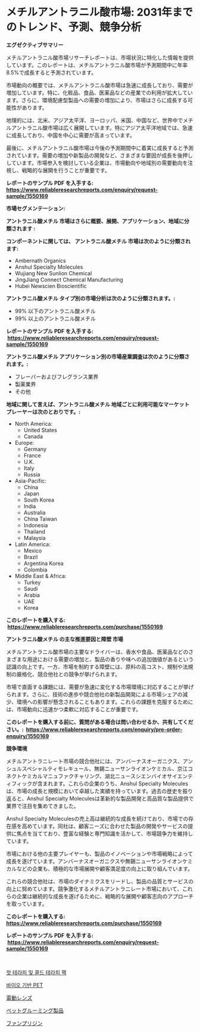 <p><h1>メチルアントラニル酸市場: 2031年までのトレンド、予測、競争分析</h1></p><p><strong>エグゼクティブサマリー</strong></p>
<p><p>メチルアントラニル酸市場リサーチレポートは、市場状況に特化した情報を提供しています。このレポートは、メチルアントラニル酸市場が予測期間中に年率8.5%で成長すると予測されています。</p><p>市場動向の概要では、メチルアントラニル酸市場は急速に成長しており、需要が増加しています。特に、化粧品、食品、医薬品などの産業での利用が拡大しています。さらに、環境配慮型製品への需要の増加により、市場はさらに成長する可能性があります。</p><p>地理的には、北米、アジア太平洋、ヨーロッパ、米国、中国など、世界中でメチルアントラニル酸市場は広く展開しています。特にアジア太平洋地域では、急速に成長しており、中国を中心に需要が高まっています。</p><p>最後に、メチルアントラニル酸市場は今後の予測期間中に着実に成長すると予測されています。需要の増加や新製品の開発など、さまざまな要因が成長を後押ししています。市場参入を検討している企業は、市場動向や地域別の需要動向を注視し、戦略的な展開を行うことが重要です。</p></p>
<p><strong>レポートのサンプル PDF を入手する: <a href="https://www.reliableresearchreports.com/enquiry/request-sample/1550169">https://www.reliableresearchreports.com/enquiry/request-sample/1550169</a></strong></p>
<p><strong>市場セグメンテーション:</strong></p>
<p><strong> アントラニル酸メチル 市場はさらに概要、展開、アプリケーション、地域に分類されます :</strong></p>
<p><strong>コンポーネントに関しては、 アントラニル酸メチル 市場は次のように分類されます: &nbsp;</strong></p>
<p><ul><li>Ambernath Organics</li><li>Anshul Specialty Molecules</li><li>Wujiang New Sunlion Chemical</li><li>JingJiang Connect Chemical Manufacturing</li><li>Hubei Newscien Bioscientific</li></ul></p>
<p><strong> アントラニル酸メチル タイプ別の市場分析は次のように分類されます。:</strong></p>
<p><ul><li>99% 以下のアントラニル酸メチル</li><li>99% 以上のアントラニル酸メチル</li></ul></p>
<p><strong>レポートのサンプル PDF を入手する: &nbsp;<a href="https://www.reliableresearchreports.com/enquiry/request-sample/1550169">https://www.reliableresearchreports.com/enquiry/request-sample/1550169</a></strong></p>
<p><strong> アントラニル酸メチル アプリケーション別の市場産業調査は次のように分類されます。:</strong></p>
<p><ul><li>フレーバーおよびフレグランス業界</li><li>製薬業界</li><li>その他</li></ul></p>
<p><strong>地域に関して言えば、アントラニル酸メチル 地域ごとに利用可能なマーケットプレーヤーは次のとおりです。:</strong></p>
<p><ul>
    <li>
        North America:
        <ul>
            <li>United States</li>
            <li>Canada</li>
        </ul>
    </li>
    <li>
        Europe:
        <ul>
            <li>Germany</li>
            <li>France</li>
            <li>U.K.</li>
            <li>Italy</li>
            <li>Russia</li>
        </ul>
    </li>
    <li>
        Asia-Pacific:
        <ul>
            <li>China</li>
            <li>Japan</li>
            <li>South Korea</li>
            <li>India</li>
            <li>Australia</li>
            <li>China Taiwan</li>
            <li>Indonesia</li>
            <li>Thailand</li>
            <li>Malaysia</li>
        </ul>
    </li>
    <li>
        Latin America:
        <ul>
            <li>Mexico</li>
            <li>Brazil</li>
            <li>Argentina Korea</li>
            <li>Colombia</li>
        </ul>
    </li>
    <li>
        Middle East & Africa:
        <ul>
            <li>Turkey</li>
            <li>Saudi</li>
            <li>Arabia</li>
            <li>UAE</li>
            <li>Korea</li>
        </ul>
    </li>
    </ul></p>
<p><strong>このレポートを購入する: &nbsp;<a href="https://www.reliableresearchreports.com/purchase/1550169">https://www.reliableresearchreports.com/purchase/1550169</a></strong></p>
<p><strong>アントラニル酸メチル の主な推進要因と障壁 市場</strong></p>
<p><p>メチルアントラニル酸市場の主要なドライバーは、香水や食品、医薬品などのさまざまな用途における需要の増加と、製品の香りや味への追加価値があるという認識の向上です。一方、市場を制約する障壁には、原料の高コスト、規制や法規制の厳格化、競合他社との競争が挙げられます。</p><p>市場で直面する課題には、需要が急速に変化する市場環境に対応することが挙げられます。さらに、技術の進歩や競合他社の新製品開発による市場シェアの減少、環境への影響が懸念されることもあります。これらの課題を克服するためには、市場動向に迅速かつ柔軟に対応することが重要です。</p></p>
<p><strong>このレポートを購入する前に、質問がある場合は問い合わせるか、共有してください。:&nbsp; <a href="https://www.reliableresearchreports.com/enquiry/pre-order-enquiry/1550169">https://www.reliableresearchreports.com/enquiry/pre-order-enquiry/1550169</a></strong></p>
<p><strong>競争環境</strong></p>
<p><p>メチルアントラニレート市場の競合他社には、アンバーナスオーガニクス、アンシュルスペシャルティモレキュール、無錫ニューサンライオンケミカル、京江コネクトケミカルマニュファクチャリング、湖北ニュースシエンバイオサイエンティフィックが含まれます。これらの企業のうち、Anshul Specialty Moleculesは、市場の成長と規模において卓越した実績を持っています。過去の歴史を振り返ると、Anshul Specialty Moleculesは革新的な製品開発と高品質な製品提供で業界で注目を集めてきました。</p><p>Anshul Specialty Moleculesの売上高は継続的な成長を続けており、市場での存在感を高めています。同社は、顧客ニーズに合わせた製品の開発やサービスの提供に焦点を当てており、豊富な経験と専門知識を活かして、市場競争力を維持しています。</p><p>市場における他の主要プレイヤーも、製品のイノベーションや市場戦略によって成長を遂げています。アンバーナスオーガニクスや無錫ニューサンライオンケミカルなどの企業も、積極的な市場展開や顧客満足度の向上に取り組んでいます。</p><p>これらの競合他社は、市場のダイナミクスをリードし、製品の品質とサービスの向上に努めています。競争激化するメチルアントラニレート市場において、これらの企業は継続的な成長を遂げるために、戦略的な展開や顧客志向のアプローチを取っています。</p></p>
<p><strong>このレポートを購入する: &nbsp; <a href="https://www.reliableresearchreports.com/purchase/1550169">https://www.reliableresearchreports.com/purchase/1550169</a></strong></p>
<p><strong>レポートのサンプル PDF を入手する: &nbsp;<a href="https://www.reliableresearchreports.com/enquiry/request-sample/1550169">https://www.reliableresearchreports.com/enquiry/request-sample/1550169</a></strong><strong></strong></p>
<p>&nbsp;</p>
<p><p><a href="https://medium.com/@raymondietrich7892023/2024%EB%85%84%EB%B6%80%ED%84%B0-2031%EB%85%84%EA%B9%8C%EC%A7%80-%EC%98%88%EC%83%81%EB%90%98%EB%8A%94-%ED%95%AB-%EC%95%A4-%EC%BD%9C%EB%93%9C-%EC%9A%94%EB%B2%95-%ED%8C%A9-%EC%8B%9C%EC%9E%A5%EC%9D%98-%ED%8A%B8%EB%A0%8C%EB%93%9C%EC%99%80-%EC%8B%9C%EC%9E%A5-%EB%B6%84%EC%84%9D-3c21a213bbca">핫 테라피 및 콜드 테라피 팩</a></p><p><a href="https://medium.com/@joananitzsche/%EB%B0%94%EC%9D%B4%EC%98%A4-%EA%B8%B0%EB%B0%98-pet-%EC%8B%9C%EC%9E%A5-%EC%97%B0%EA%B5%AC-%EB%B3%B4%EA%B3%A0%EC%84%9C-%EC%97%AD%EC%82%AC-%EB%B0%8F-2024%EB%85%84%EB%B6%80%ED%84%B0-2031%EB%85%84%EA%B9%8C%EC%A7%80%EC%9D%98-%EC%98%88%EC%B8%A1-a228356205de">바이오 기반 PET</a></p><p><a href="https://medium.com/@skyleridges76856/%E3%83%A2%E3%83%BC%E3%82%BF%E3%83%BC%E5%BC%8F%E3%83%AC%E3%83%B3%E3%82%BA%E5%B8%82%E5%A0%B4-%E7%AB%B6%E4%BA%89%E5%88%86%E6%9E%90-%E5%B8%82%E5%A0%B4%E5%8B%95%E5%90%91-2031%E5%B9%B4%E3%81%BE%E3%81%A7%E3%81%AE%E4%BA%88%E6%B8%AC-c2c705abd771">電動レンズ</a></p><p><a href="https://github.com/SantosDicki04/Market-Research-Report-List-1/blob/main/647058317182.md">ペットグルーミング製品</a></p><p><a href="https://medium.com/@lauriank/%E3%83%95%E3%82%A1%E3%83%B3%E3%83%97%E3%83%AA%E3%82%B8%E3%83%B3%E5%B8%82%E5%A0%B4-2031%E5%B9%B4%E3%81%BE%E3%81%A7%E3%81%AE%E5%8B%95%E5%90%91-%E4%BA%88%E6%B8%AC-%E7%AB%B6%E4%BA%89%E5%88%86%E6%9E%90-277eb4de87a7">ファンプリジン</a></p></p>